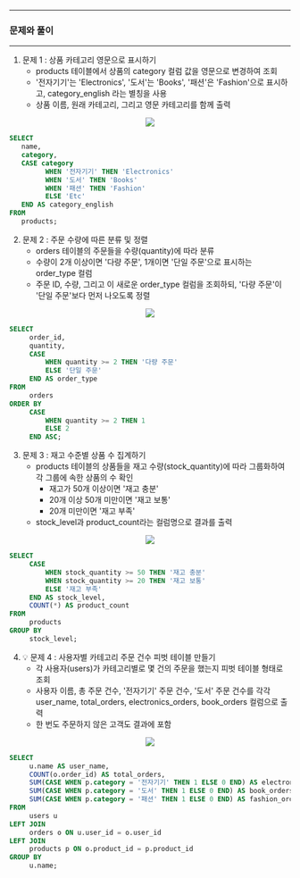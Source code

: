 -----
### 문제와 풀이
-----
1. 문제 1 : 상품 카테고리 영문으로 표시하기
   - products 테이블에서 상품의 category 컬럼 값을 영문으로 변경하여 조회
   - '전자기기'는 'Electronics', '도서'는 'Books', '패션'은 'Fashion'으로 표시하고, category_english 라는 별칭을 사용
   - 상품 이름, 원래 카테고리, 그리고 영문 카테고리를 함께 출력
<div align="center">
<img src="https://github.com/user-attachments/assets/f8ab40c0-791e-4125-9558-574c6f7e4a0f">
</div>

```sql
SELECT
   name,
   category,
   CASE category
         WHEN '전자기기' THEN 'Electronics'
         WHEN '도서' THEN 'Books'
         WHEN '패션' THEN 'Fashion'
         ELSE 'Etc'
   END AS category_english
FROM
   products;
```

2. 문제 2 : 주문 수량에 따른 분류 및 정렬
   - orders 테이블의 주문들을 수량(quantity)에 따라 분류
   - 수량이 2개 이상이면 '다량 주문', 1개이면 '단일 주문'으로 표시하는 order_type 컬럼
   - 주문 ID, 수량, 그리고 이 새로운 order_type 컬럼을 조회하되, '다량 주문'이 '단일 주문'보다 먼저 나오도록 정렬
<div align="center">
<img src="https://github.com/user-attachments/assets/d57e1dd4-14a0-43ad-9be3-198d1685e35e">
</div>

```sql
SELECT
     order_id,
     quantity,
     CASE
         WHEN quantity >= 2 THEN '다량 주문'
         ELSE '단일 주문'
     END AS order_type
FROM
     orders
ORDER BY
     CASE
         WHEN quantity >= 2 THEN 1
         ELSE 2
     END ASC;
```

3. 문제 3 : 재고 수준별 상품 수 집계하기
   - products 테이블의 상품들을 재고 수량(stock_quantity)에 따라 그룹화하여 각 그룹에 속한 상품의 수 확인
      + 재고가 50개 이상이면 '재고 충분'
      + 20개 이상 50개 미만이면 '재고 보통'
      + 20개 미만이면 '재고 부족'
   - stock_level과 product_count라는 컬럼명으로 결과를 출력
<div align="center">
<img src="https://github.com/user-attachments/assets/782aeee9-1977-417e-a75e-c5d4bd7b1d11">
</div>

```sql
SELECT
     CASE
         WHEN stock_quantity >= 50 THEN '재고 충분'
         WHEN stock_quantity >= 20 THEN '재고 보통'
         ELSE '재고 부족'
     END AS stock_level,
     COUNT(*) AS product_count
FROM
     products
GROUP BY
     stock_level;
```

4. 💡 문제 4 : 사용자별 카테고리 주문 건수 피벗 테이블 만들기
   - 각 사용자(users)가 카테고리별로 몇 건의 주문을 했는지 피벗 테이블 형태로 조회
   - 사용자 이름, 총 주문 건수, '전자기기' 주문 건수, '도서' 주문 건수를 각각 user_name, total_orders, electronics_orders, book_orders 컬럼으로 출력
   - 한 번도 주문하지 않은 고객도 결과에 포함
<div align="center">
<img src="https://github.com/user-attachments/assets/cd87f4b9-3e6e-445d-a24e-f87fda082de9">
</div>

```sql
SELECT
     u.name AS user_name,
     COUNT(o.order_id) AS total_orders,
     SUM(CASE WHEN p.category = '전자기기' THEN 1 ELSE 0 END) AS electronics_orders,
     SUM(CASE WHEN p.category = '도서' THEN 1 ELSE 0 END) AS book_orders,
     SUM(CASE WHEN p.category = '패션' THEN 1 ELSE 0 END) AS fashion_orders
FROM
     users u
LEFT JOIN
     orders o ON u.user_id = o.user_id
LEFT JOIN
     products p ON o.product_id = p.product_id
GROUP BY
     u.name;
```
